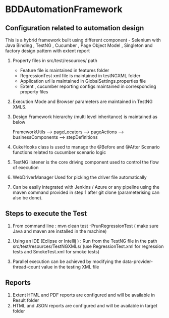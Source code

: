# BDDAutomationFramework

## Configuration related to automation design

This is a hybrid framework built using different component - Selenium with Java Binding , TestNG , Cucumber , Page Object Model , Singleton and factory design pattern with extent report

1. Property files in src/test/resources/ path
	- Feature file is maintained in features folder
	- RegressionTest xml file is maintained in testNGXML folder
	- Application url is maintained in GlobalSettings.properties file
	- Extent , cucumber reporting configs maintained in corresponding property files

2. Execution Mode and Browser parameters are maintained in TestNG XMLS. 

3. Design Framework hierarchy (multi level inheritance) is maintained as below

	FrameworkUtils --> pageLocators --> pageActions --> businessComponents --> stepDefinitions 

6. CukeHooks class is used to manage the @Before and @After Scenario functions related to cucumber scenario logic

7. TestNG listener is the core driving component used to control the flow of execution

8. WebDriverManager Used for picking the driver file automatically

9. Can be easily integrated with Jenkins / Azure or any pipeline using the maven command provided in step 1 after git clone (parameterising can also be done).

## Steps to execute the Test

1. From command line   : mvn clean test -PrunRegressionTest    ( make sure Java and maven are installed in the machine)

2. Using an IDE (Eclipse or Intellij )    : Run from the TestNG file in the path src/test/resources/TestNGXMLs/ (use RegressionTest.xml for regression tests and SmokeTest.xml for smoke tests)

3. Parallel execution can be achieved by modifying the data-provider-thread-count value in the testing XML file 

## Reports

1. Extent HTML and PDF reports are configured and will be available in Result folder
2. HTML and JSON reports are configured and will be available in target folder






